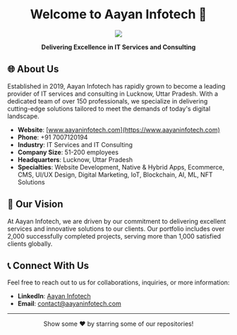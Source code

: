 <h1 align="center">Welcome to Aayan Infotech 👋</h1>

<p align="center">
  <img src="https://your-image-url.com/here" />
</p>

<p align="center">
  <b>Delivering Excellence in IT Services and Consulting</b>
</p>

## 🌐 About Us

Established in 2019, Aayan Infotech has rapidly grown to become a leading provider of IT services and consulting in Lucknow, Uttar Pradesh. With a dedicated team of over 150 professionals, we specialize in delivering cutting-edge solutions tailored to meet the demands of today's digital landscape.

- **Website**: [www.aayaninfotech.com](https://www.aayaninfotech.com)
- **Phone**: +91 7007120194
- **Industry**: IT Services and IT Consulting
- **Company Size**: 51-200 employees
- **Headquarters**: Lucknow, Uttar Pradesh
- **Specialties**: Website Development, Native & Hybrid Apps, Ecommerce, CMS, UI/UX Design, Digital Marketing, IoT, Blockchain, AI, ML, NFT Solutions

## 🚀 Our Vision

At Aayan Infotech, we are driven by our commitment to delivering excellent services and innovative solutions to our clients. Our portfolio includes over 2,000 successfully completed projects, serving more than 1,000 satisfied clients globally.

## 📞 Connect With Us

Feel free to reach out to us for collaborations, inquiries, or more information:

- **LinkedIn**: [Aayan Infotech](https://www.linkedin.com/company/aayan-infotech)
- **Email**: contact@aayaninfotech.com

---

<p align="center">
  Show some ❤️ by starring some of our repositories!
</p>
